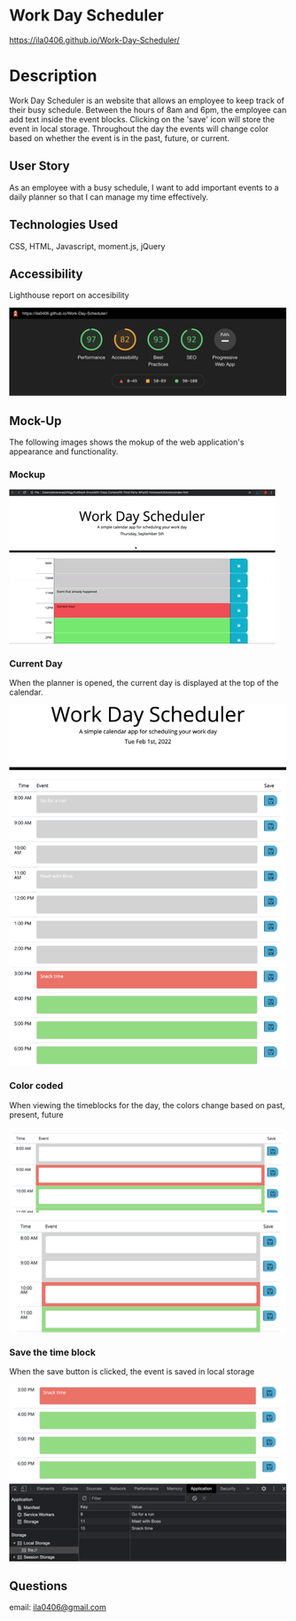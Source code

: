 # Work Day Scheduler
https://ila0406.github.io/Work-Day-Scheduler/

# Description
Work Day Scheduler is an website that allows an employee to keep track of their busy schedule. Between the hours of 8am and 6pm, the employee can add text inside the event blocks. Clicking on the 'save' icon will store the event in local storage. Throughout the day the events will change color based on whether the event is in the past, future, or current. 

## User Story
As an employee with a busy schedule, I want to add important events to a daily planner so that I can manage my time effectively.

## Technologies Used
CSS, HTML, Javascript, moment.js, jQuery

## Accessibility
Lighthouse report on accesibility

<img src="./assets/images/lighthouse.png" width="500">

## Mock-Up 
The following images shows the mokup of the web application's appearance and functionality. 

### Mockup
![mockup](./assets/images/05-third-party-apis-homework-demo.gif)

### Current Day
When the planner is opened, the current day is displayed at the top of the calendar.

<img src="./assets/images/currentDay.png" width="500">

### Color coded
When viewing the timeblocks for the day, the colors change based on past, present, future

<img src="./assets/images/9am.png" width="500">
<img src="./assets/images/10am.png" width="500">

### Save the time block
When the save button is clicked, the event is saved in local storage

<img src="./assets/images/save.png" width="500">

## Questions
email: ila0406@gmail.com
